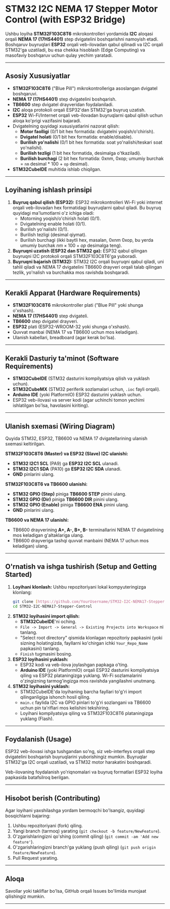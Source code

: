 # STM32 I2C NEMA 17 Stepper Motor Control (with ESP32 Bridge)

Ushbu loyiha **STM32F103C8T6** mikrokontrolleri yordamida **I2C** aloqasi orqali **NEMA 17 (17HS4401)** step dvigatelini boshqarishni namoyish etadi. Boshqaruv buyruqlari **ESP32** orqali veb-ilovadan qabul qilinadi va I2C orqali STM32'ga uzatiladi, bu esa chekka hisoblash (Edge Computing) va masofaviy boshqaruv uchun qulay yechim yaratadi.

---

## Asosiy Xususiyatlar

* **STM32F103C8T6** ("Blue Pill") mikrokontrolleriga asoslangan dvigatel boshqaruvi.
* **NEMA 17 (17HS4401)** step dvigatelini boshqarish.
* **TB6600** step dvigatel drayveridan foydalaniladi.
* **I2C** aloqa protokoli orqali ESP32'dan STM32'ga buyruq uzatish.
* **ESP32** Wi-Fi/Internet orqali veb-ilovadan buyruqlarni qabul qilish uchun aloqa ko'prigi vazifasini bajaradi.
* Dvigatelning quyidagi xususiyatlarini nazorat qilish:
    * **Motor faolligi** (0/1 bit hex formatida: dvigatelni yoqish/o'chirish).
    * **Dvigatel holati** (0/1 bit hex formatida: enable/disable).
    * **Burilish yo'nalishi** (0/1 bit hex formatida: soat yo'nalishi/teskari soat yo'nalishi).
    * **Burilish tezligi** (1 bit hex formatida, desimalga o'tkaziladi).
    * **Burilish burchagi** (2 bit hex formatida: 0xnm, 0xop; umumiy burchak = `nm` desimal * 100 + `op` desimal).
* **STM32CubeIDE** muhitida ishlab chiqilgan.

---

## Loyihaning ishlash prinsipi

1.  **Buyruq qabul qilish (ESP32):** ESP32 mikrokontrolleri Wi-Fi yoki internet orqali veb-ilovadan hex formatidagi buyruqlarni qabul qiladi. Bu buyruq quyidagi ma'lumotlarni o'z ichiga oladi:
    * Motorning yoqish/o'chirish holati (0/1).
    * Dvigatelning enable holati (0/1).
    * Burilish yo'nalishi (0/1).
    * Burilish tezligi (desimal qiymat).
    * Burilish burchagi (ikki baytli hex, masalan, 0xnm 0xop, bu yerda umumiy burchak $nm \times 100 + op$ desimalga teng).
2.  **Buyruqni uzatish (ESP32 dan STM32 ga):** ESP32 qabul qilingan buyruqni I2C protokoli orqali STM32F103C8T6'ga yuboradi.
3.  **Buyruqni bajarish (STM32):** STM32 I2C orqali buyruqni qabul qiladi, uni tahlil qiladi va NEMA 17 dvigatelini TB6600 drayveri orqali talab qilingan tezlik, yo'nalish va burchakka mos ravishda boshqaradi.

---

## Kerakli Apparat (Hardware Requirements)

* **STM32F103C8T6** mikrokontroller plati ("Blue Pill" yoki shunga o'xshash).
* **NEMA 17 (17HS4401)** step dvigateli.
* **TB6600** step dvigatel drayveri.
* **ESP32** plati (ESP32-WROOM-32 yoki shunga o'xshash).
* Quvvat manbai (NEMA 17 va TB6600 uchun mos keladigan).
* Ulanish kabellari, breadboard (agar kerak bo'lsa).

---

## Kerakli Dasturiy ta'minot (Software Requirements)

* **STM32CubeIDE** (STM32 dasturini kompilyatsiya qilish va yuklash uchun).
* **STM32CubeMX** (STM32 periferik sozlamalari uchun, `.ioc` fayli orqali).
* **Arduino IDE** (yoki PlatformIO) ESP32 dasturini yuklash uchun.
* ESP32 veb-ilovasi va server kodi (agar uchinchi tomon yechimi ishlatilgan bo'lsa, havolasini kiriting).

---

## Ulanish sxemasi (Wiring Diagram)

Quyida STM32, ESP32, TB6600 va NEMA 17 dvigatellarining ulanish sxemasi keltirilgan.

**STM32F103C8T6 (Master) va ESP32 (Slave) I2C ulanishi:**
* **STM32 I2C1 SCL** (PA9) ga **ESP32 I2C SCL** ulanadi.
* **STM32 I2C1 SDA** (PA10) ga **ESP32 I2C SDA** ulanadi.
* **GND** pinlarini ulang.

**STM32F103C8T6 va TB6600 ulanishi:**
* **STM32 GPIO (Step)** piniga **TB6600 STEP** pinini ulang.
* **STM32 GPIO (Dir)** piniga **TB6600 DIR** pinini ulang.
* **STM32 GPIO (Enable)** piniga **TB6600 ENA** pinini ulang.
* **GND** pinlarini ulang.

**TB6600 va NEMA 17 ulanishi:**
* TB6600 drayverining **A+, A-, B+, B-** terminallarini NEMA 17 dvigatelining mos keladigan g'altaklariga ulang.
* TB6600 drayveriga tashqi quvvat manbaini (NEMA 17 uchun mos keladigan) ulang.

---

## O'rnatish va ishga tushirish (Setup and Getting Started)

1.  **Loyihani klonlash:** Ushbu repozitoriyani lokal kompyuteringizga klonlang:
    ```bash
    git clone [https://github.com/YourUsername/STM32-I2C-NEMA17-Stepper-Control.git](https://github.com/YourUsername/STM32-I2C-NEMA17-Stepper-Control.git)
    cd STM32-I2C-NEMA17-Stepper-Control
    ```
2.  **STM32 loyihasini import qilish:**
    * **STM32CubeIDE**'ni oching.
    * `File -> Import -> General -> Existing Projects into Workspace` ni tanlang.
    * "Select root directory" qismida klonlagan repozitoriy papkasini (yoki sizning holatingizda, fayllarni ko'chirgan ichki `Your_Repo_Name` papkasini) tanlang.
    * `Finish` tugmasini bosing.
3.  **ESP32 loyihasini yuklash:**
    * ESP32 kodi va veb-ilova joylashgan papkaga o'ting.
    * **Arduino IDE** (yoki PlatformIO) orqali ESP32 dasturini kompilyatsiya qiling va ESP32 plataningizga yuklang. Wi-Fi sozlamalarini o'zingizning tarmog'ingizga mos ravishda yangilashni unutmang.
4.  **STM32 loyihasini yuklash:**
    * STM32CubeIDE'da loyihaning barcha fayllari to'g'ri import qilinganligiga ishonch hosil qiling.
    * `main.c` faylida I2C va GPIO pinlari to'g'ri sozlangani va TB6600 uchun pin ta'riflari mos kelishini tekshiring.
    * Loyihani kompilyatsiya qiling va STM32F103C8T6 plataningizga yuklang (Flash).

---

## Foydalanish (Usage)

ESP32 veb-ilovasi ishga tushgandan so'ng, siz veb-interfeys orqali step dvigatelini boshqarish buyruqlarini yuborishingiz mumkin. Buyruqlar STM32'ga I2C orqali uzatiladi, va STM32 motor harakatini boshqaradi.

Veb-ilovaning foydalanish yo'riqnomalari va buyruq formatlari ESP32 loyiha papkasida batafsilroq berilgan.

---

## Hisobot berish (Contributing)

Agar loyihani yaxshilashga yordam bermoqchi bo'lsangiz, quyidagi bosqichlarni bajaring:

1.  Ushbu repozitoriyani (fork) qiling.
2.  Yangi branch (tarmoq) yarating (`git checkout -b feature/NewFeature`).
3.  O'zgarishlaringizni qo'shing (commit qiling) (`git commit -am 'Add new feature'`).
4.  O'zgarishlaringizni branch'ga yuklang (push qiling) (`git push origin feature/NewFeature`).
5.  Pull Request yarating.

---

## Aloqa

Savollar yoki takliflar bo'lsa, GitHub orqali Issues bo'limida murojaat qilishingiz mumkin.

---
